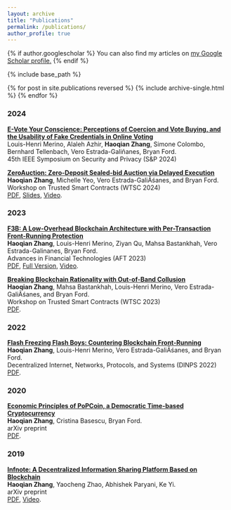 ```yaml
---
layout: archive
title: "Publications"
permalink: /publications/
author_profile: true
---
```


{% if author.googlescholar %}
  You can also find my articles on <u><a href="{{author.googlescholar}}">my Google Scholar profile</a>.</u>
{% endif %}

{% include base_path %}

{% for post in site.publications reversed %}
  {% include archive-single.html %}
{% endfor %}

### 2024

<b>[E-Vote Your Conscience: Perceptions of Coercion and Vote Buying, and the Usability of Fake Credentials in Online Voting](https://bford.info/pub/sec/trip-usability/)</b> <br>
Louis-Henri Merino, Alaleh Azhir, <b>Haoqian Zhang</b>, Simone Colombo, Bernhard Tellenbach, Vero Estrada-Galiñanes, Bryan Ford. <br>
45th IEEE Symposium on Security and Privacy (S&P 2024) <br>

<b>[ZeroAuction: Zero-Deposit Sealed-bid Auction via Delayed Execution](https://eprint.iacr.org/2024/189.pdf)</b> <br>
<b>Haoqian Zhang</b>, Michelle Yeo, Vero Estrada-GaliÃśanes, and Bryan Ford.  <br>
Workshop on Trusted Smart Contracts (WTSC 2024) <br>
<a href="https://eprint.iacr.org/2024/189.pdf">PDF</a>, <a href="https://haoqian.info/files/slides/2024-03-08-ZeroAuction-WTSC24.pdf">Slides</a>, <a href="https://youtu.be/N022EeabN30?si=yFYrr3WEHB1a_Tm0">Video</a>.

### 2023

<b>[F3B: A Low-Overhead Blockchain Architecture with Per-Transaction Front-Running Protection](https://arxiv.org/abs/2205.08529)</b> <br>
<b>Haoqian Zhang</b>, Louis-Henri Merino, Ziyan Qu, Mahsa Bastankhah, Vero Estrada-Galinanes, Bryan Ford. <br>
Advances in Financial Technologies (AFT 2023) <br>
<a href="{{url}}/files/23-F3B-AFT.pdf">PDF</a>, <a href="https://arxiv.org/pdf/2205.08529">Full Version</a>, <a href="https://www.youtube.com/watch?v=g1qyFeDvMSY">Video</a>.

<b>[Breaking Blockchain Rationality with Out-of-Band Collusion](https://arxiv.org/abs/2305.00554)</b> <br>
<b>Haoqian Zhang</b>, Mahsa Bastankhah, Louis-Henri Merino, Vero Estrada-GaliÃśanes, and Bryan Ford.  <br>
Workshop on Trusted Smart Contracts (WTSC 2023) <br>
<a href="https://arxiv.org/abs/2305.00554">PDF</a>.

### 2022

<b>[Flash Freezing Flash Boys: Countering Blockchain Front-Running](https://ieeexplore.ieee.org/document/9951166)</b> <br>
<b>Haoqian Zhang</b>, Louis-Henri Merino, Vero Estrada-GaliÃśanes, and Bryan Ford.  <br>
Decentralized Internet, Networks, Protocols, and Systems (DINPS 2022) <br>
<a href="{{url}}/files/22-F3B-DINPS.pdf">PDF</a>.

### 2020

<b>[Economic Principles of PoPCoin, a Democratic Time-based Cryptocurrency](https://arxiv.org/abs/2011.01712)</b> <br>
<b>Haoqian Zhang</b>, Cristina Basescu, Bryan Ford.  <br>
arXiv preprint <br>
<a href="https://arxiv.org/pdf/2011.01712.pdf">PDF</a>.

### 2019

<b>[Infnote: A Decentralized Information Sharing Platform Based on Blockchain](https://arxiv.org/abs/2002.04533)</b> <br>
<b>Haoqian Zhang</b>, Yaocheng Zhao, Abhishek Paryani, Ke Yi. <br>
arXiv preprint <br>
<a href="https://arxiv.org/pdf/2002.04533.pdf">PDF</a>, <a href="https://www.google.com/url?sa=t&rct=j&q=&esrc=s&source=web&cd=&cad=rja&uact=8&ved=2ahUKEwjvl5-lqNv8AhVN_rsIHfNeAbEQtwJ6BAgMEAI&url=https%3A%2F%2Fwww.youtube.com%2Fwatch%3Fv%3D027QOEJRqKY&usg=AOvVaw3ob63SLoyK-YSfF9W1LZNu">Video</a>.